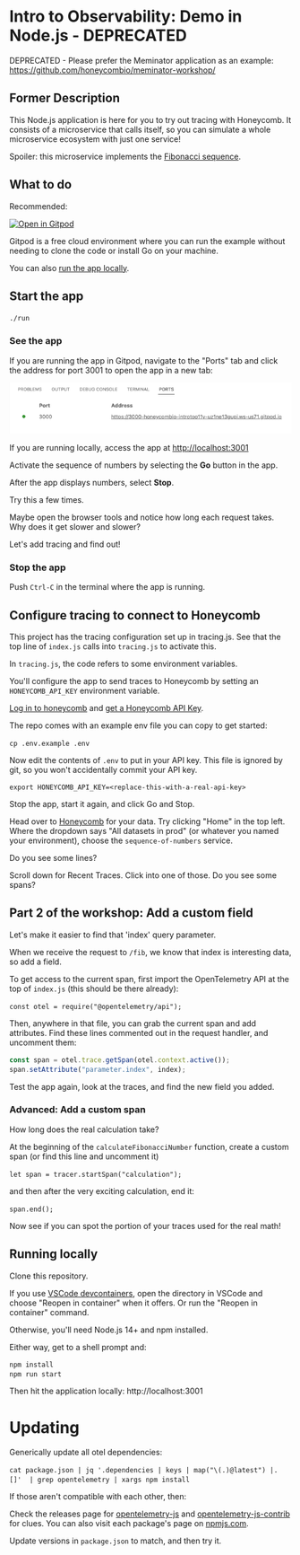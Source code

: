 # Intro to Observability: Demo in Node.js - DEPRECATED

DEPRECATED - Please prefer the Meminator application as an example: https://github.com/honeycombio/meminator-workshop/

## Former Description

This Node.js application is here for you to try out tracing with Honeycomb.
It consists of a microservice that calls itself,
so you can simulate a whole microservice ecosystem with just one service!

Spoiler: this microservice implements the [Fibonacci sequence](https://en.wikipedia.org/wiki/Fibonacci_number).

## What to do

Recommended:

[![Open in Gitpod](https://gitpod.io/button/open-in-gitpod.svg)](https://gitpod.io/#https://github.com/honeycombio/intro-to-o11y-nodejs)

Gitpod is a free cloud environment where you can run the example without needing to clone the code or install Go on your machine.

You can also [run the app locally](#running-locally).

## Start the app

`./run`

### See the app

If you are running the app in Gitpod, navigate to the "Ports" tab and click the address for port 3001 to open the app in a new tab:

![Gitpod open address](img/gitpod-ports-js.png "Gitpod open address")

If you are running locally, access the app at [http://localhost:3001](http://localhost:3001)

Activate the sequence of numbers by selecting the **Go** button in the app.

After the app displays numbers, select **Stop**.

Try this a few times.

Maybe open the browser tools and notice how long each request takes.
Why does it get slower and slower?

Let's add tracing and find out!

### Stop the app

Push `Ctrl-C` in the terminal where the app is running.

## Configure tracing to connect to Honeycomb

This project has the tracing configuration set up in tracing.js.
See that the top line of `index.js` calls into `tracing.js` to activate this.

In `tracing.js`, the code refers to some environment variables.

You'll configure the app to send traces to Honeycomb by setting an `HONEYCOMB_API_KEY` environment variable.

[Log in to honeycomb](ui.honeycomb.io) and [get a Honeycomb API Key](https://docs.honeycomb.io/getting-data-in/api-keys/#find-api-keys).

The repo comes with an example env file you can copy to get started:

`cp .env.example .env`

Now edit the contents of `.env` to put in your API key. This file is ignored by git, so you
won't accidentally commit your API key.

```
export HONEYCOMB_API_KEY=<replace-this-with-a-real-api-key>
```

Stop the app, start it again, and click Go and Stop.

Head over to [Honeycomb](https://ui.honeycomb.io) for your data. Try clicking "Home" in the top left.
Where the dropdown says "All datasets in prod" (or whatever you named your environment), choose the `sequence-of-numbers` service.

Do you see some lines?

Scroll down for Recent Traces. Click into one of those. Do you see some spans?

## Part 2 of the workshop: Add a custom field

Let's make it easier to find that 'index' query parameter.

When we receive the request to `/fib`, we know that index is interesting data,
so add a field.

To get access to the current span, first import the OpenTelemetry API at the
top of `index.js` (this should be there already):

`const otel = require("@opentelemetry/api");`

Then, anywhere in that file, you can grab the current span and add attributes.
Find these lines commented out in the request handler, and uncomment them:

```js
const span = otel.trace.getSpan(otel.context.active());
span.setAttribute("parameter.index", index);
```

Test the app again, look at the traces, and find the new field you added.

### Advanced: Add a custom span

How long does the real calculation take?

At the beginning of the `calculateFibonacciNumber` function, create a custom span (or find this line and uncomment it)

`let span = tracer.startSpan("calculation");`

and then after the very exciting calculation, end it:

`span.end();`

Now see if you can spot the portion of your traces used for the real math!

## Running locally

Clone this repository.

If you use [VSCode devcontainers](https://code.visualstudio.com/docs/remote/containers-tutorial), open the directory in VSCode and choose "Reopen in container" when it offers. Or run the "Reopen in container" command.

Otherwise, you'll need Node.js 14+ and npm installed.

Either way, get to a shell prompt and:

```sh
npm install
npm run start
```

Then hit the application locally: http://localhost:3001

# Updating

Generically update all otel dependencies:

`cat package.json | jq '.dependencies | keys | map("\(.)@latest") |. []'  | grep opentelemetry | xargs npm install`

If those aren't compatible with each other, then:

Check the releases page for [opentelemetry-js](https://github.com/open-telemetry/opentelemetry-js/releases) and [opentelemetry-js-contrib](https://github.com/open-telemetry/opentelemetry-js-contrib/releases) for clues. You can also visit each package's page on [npmjs.com](https://www.npmjs.com/package/@opentelemetry/exporter-trace-otlp-grpc).

Update versions in `package.json` to match, and then try it.
